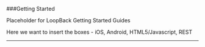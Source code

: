 ###Getting Started


Placeholder for LoopBack Getting Started Guides

Here we want to insert the boxes - iOS, Android, HTML5/Javascript,
 REST

---
